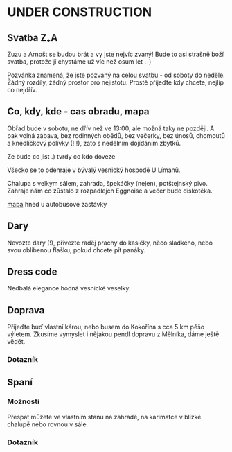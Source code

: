 # UNDER CONSTRUCTION

## Svatba Z₊A
Zuzu a Arnošt se budou brát a vy jste nejvíc zvaný! Bude to asi strašně boží svatba, protože jí chystáme už víc než osum let .-)

Pozvánka znamená, že jste pozvaný na celou svatbu - od soboty do neděle. Žádný rozdíly, žádný prostor pro nejistotu. Prostě přijeďte kdy chcete, nejlíp co nejdřív.

## Co, kdy, kde - cas obradu, mapa
Obřad bude v sobotu, ne dřív než ve 13:00, ale možná taky ne později. A pak volná zábava, bez rodinných obědů, bez večerky, bez únosů, chomoutů a knedlíčkový polívky (!!!), zato s nedělním dojídáním zbytků.

Ze bude co jist .) tvrdy co kdo doveze

Všecko se to odehraje v bývalý vesnický hospodě U Límanů. 

Chalupa s velkym sálem, zahrada, špekáčky (nejen), potštejnský pivo. Zahraje nám co zůstalo z rozpadlejch Eggnoise a večer bude diskotéka. 

[mapa](https://mapy.cz/s/1Ml5f) hned u autobusové zastávky

## Dary
Nevozte dary (!), přivezte raděj prachy do kasičky, něco sladkého, nebo svou oblíbenou flašku, pokud chcete pít panáky.

## Dress code
Nedbalá elegance hodná vesnické veselky.

## Doprava
Přijeďte buď vlastní károu, nebo busem do Kokořína s cca 5 km pěšo výletem. Zkusíme vymyslet i nějakou pendl dopravu z Mělníka, dáme ještě vědět.
### Dotazník

## Spaní
### Možnosti
Přespat můžete ve vlastním stanu na zahradě, na karimatce v blízké chalupě nebo rovnou v sále.
### Dotazník
